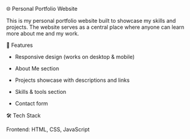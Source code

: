 🌐 Personal Portfolio Website

This is my personal portfolio website built to showcase my skills and projects.  The website serves as a central place where anyone can learn more about me and my work.

🚀 Features

- Responsive design (works on desktop & mobile)

- About Me section

- Projects showcase with descriptions and links

- Skills & tools section

- Contact form 

🛠️ Tech Stack

Frontend: HTML, CSS, JavaScript 
